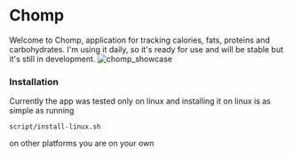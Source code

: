 # Chomp

Welcome to Chomp, application for tracking calories, fats, proteins and carbohydrates. I'm using it daily, so it's ready for use and will be stable but it's still in development.
![chomp_showcase](https://github.com/user-attachments/assets/210f525e-6d37-4462-a3b2-424cf42cfea5)



### Installation
Currently the app was tested only on linux and installing it on linux is as simple as running

```
script/install-linux.sh
```

on other platforms you are on your own
